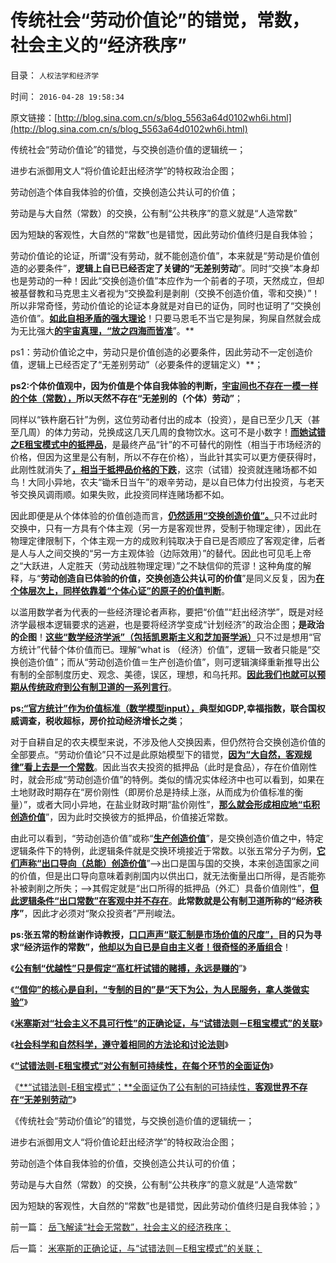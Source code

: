 # 传统社会“劳动价值论”的错觉，常数，社会主义的“经济秩序”

目录： `人权法学和经济学` 

时间： `2016-04-28 19:58:34` 

原文链接：[http://blog.sina.com.cn/s/blog_5563a64d0102wh6i.html](http://blog.sina.com.cn/s/blog_5563a64d0102wh6i.html)

传统社会“劳动价值论”的错觉，与交换创造价值的逻辑统一；

进步右派御用文人“将价值论赶出经济学”的特权政治企图；

劳动创造个体自我体验的价值，交换创造公共认可的价值；

劳动是与大自然（常数）的交换，公有制“公共秩序”的意义就是“人造常数”

因为短缺的客观性，大自然的“常数”也是错觉，因此劳动价值终归是自我体验；

劳动价值论的论证，所谓“没有劳动，就不能创造价值”，本来就是“劳动是价值创造的必要条件”，**逻辑上自已已经否定了关键的“无差别劳动**”。同时“交换”本身却也是劳动的一种！因此“交换创造价值”本应作为一个前者的子项，天然成立，但却被基督教和马克思主义者视为“交换盈利是剥削（交换不创造价值，零和交换）”！所以非常奇怪，劳动价值论的论证本身就是对自已的证伪，同时也证明了“交换创造价值”。[**如此自相矛盾的强大理论**](../../../2012/2/20/最强大的理论是自相矛盾的理论.md)！只要马恩毛不当它是狗屎，狗屎自然就会成为无比强大[**的宇宙真理，“放之四海而皆准**](../../../2013/8/23/传统文化如何炼成极端的愚昧和反动？.md)”。**

ps1：劳动价值论之中，劳动只是价值创造的必要条件，因此劳动不一定创造价值，逻辑上已经否定了“无差别劳动”（必要条件的逻辑定义）**；

**ps2:个体价值观中，因为价值是个体自我体验的判断，[**宇宙间也不存在一模一样的个体（常数），**](../../../2010/6/22/最大的敌人是自已；科学实证标准的的回归测试.md)所以天然不存在“无差别的（个体）劳动”**；

同样以“铁杵磨石针”为例，这位劳动者付出的成本（投资），是自已至少几天（甚至几周）的体力劳动，兑换成这几天几周的食物饮水。这可不是小数字！[**而她试错之E租宝模式中的抵押品**](../../../2016/4/14/股市和经济生活中共通的“试错法则”；.md)，是最终产品“针”的不可替代的刚性（相当于市场经济的价格，但因为这里是公有制，所以不存在价格），当此针其实可以更方便获得时，此刚性就消失了[**，相当于抵押品价格的下跌**](../../../2015/12/23/君子善其事，必先利其器，试刀“土地财政高房价”.md)，这宗（试错）投资就连赌场都不如鸟！大同小异地，农夫“锄禾日当午”的艰辛劳动，是以自已体力付出投资，与老天爷交换风调雨顺。如果失败，此投资同样连赌场都不如。

因此即便是从个体体验的价值创造而言，[**仍然适用“交换创造价值”。**](../../../2011/2/6/什么是价值？发展？和资本？交换创造价值！.md)只不过此时交换中，只有一方具有个体主观（另一方是客观世界，受制于物理定律），因此在物理定律限制下，个体主观一方的成败利钝取决于自已是否顺应了客观定律，后者是人与人之间交换的“另一方主观体验（边际效用）”的替代。因此也可见毛上帝之“大跃进，人定胜天（劳动战胜物理定理）”之不缺信仰的荒谬！这种角度的解释，与“**劳动创造自已体验的价值，交换创造公共认可的价值**”是同义反复，因为[**在个体层次上，同样依靠着“个体心证”的原子的价值判断**](../../../2010/10/9/个人主义就是实证科学的心证原则.md)。

以滥用数学者为代表的一些经济理论者声称，要把“价值”“赶出经济学”，既是对经济学最根本逻辑要求的逃避，也是要将经济学变成“计划经济”的政治企图；**是政治的企图**！[**这些“数学经济学派”（包括凯恩斯主义和芝加哥学派）**](../../../2011/5/14/滥用数学的逻辑混乱.md)只不过是想用“官方统计”代替个体价值而已。理解“what
is
（经济）价值”，逻辑一致者只能是“交换创造价值”；而从“劳动创造价值＝生产创造价值”，则可逻辑演绎重新推导出公有制的全部制度历史、观念、美德，误区，理想，和乌托邦。[**因此我们也就可以预期从传统政府到公有制卫道的一系列言行**](../../../2015/8/29/基督教和马克思主义的劳动价值论，革命宣传的蒙太奇；.md)。

**ps[**:“官方统计”作为价值标准（数学模型input），**](../../../2015/6/15/从软件工程之数学模型，理解我国统计数据的欺骗本质；.md)典型如GDP,幸福指数，联合国权威调查，税收超标，房价拉动经济增长之类**；

对于自耕自足的农夫模型来说，不涉及他人交换因素，但仍然符合交换创造价值的全部要点。“劳动价值论”只不过是此原始模型下的错觉，[**因为“大自然，客观规律”看上去是一个常数**](../../../2016/4/24/米塞斯的正确论证，与“试错法则－E租宝模式”的关联；.md)。因此当农夫投资的抵押品（此时是食品），存在价值刚性时，就会形成“劳动创造价值”的特例。类似的情况实体经济中也可以看到，如果在土地财政时期存在“房价刚性（即房价总是持续上涨，从而成为价值标准的衡量）”，或者大同小异地，在盐业财政时期“盐价刚性”，[**那么就会形成相应地“屯积创造价值**](../../../2013/12/7/高房价是现代化的“盐专卖”，惩罚开发商，不可能降低盐价.md)”，因为此时交换彼方的抵押品，价值接近常数。

由此可以看到，“劳动创造价值”或称“[**生产创造价值**](../../../2014/11/3/新中国经济史中的“产值”简史.md)”，是交换创造价值之中，特定逻辑条件下的特例，此逻辑条件就是交换环境接近于常数。以张五常分子为例，[**它们声称“出口导向（总能）创造价值**](../../../2014/3/23/人民币国际化仅仅取决于中国国内市场经济程度.md)”——>出口是国与国的交换，本来创造国家之间的价值，但是出口导向意味着剥削国内以供出口，就无法衡量出口所得，是否能弥补被剥削之所失；——>其假定就是“出口所得的抵押品（外汇）具备价值刚性”，[**但此逻辑条件“出口常数”在客观中并不存在**](http://blog.sina.com.cn/s/blog_13cb95e6d0102vfcz.html)。**此常数就是公有制卫道所称的“经济秩序”**，因此才必须对“聚众投资者”严刑峻法。

**ps:张五常的粉丝谢作诗教授，[**口口声声“联汇制是市场价值的尺度”，**](http://blog.sina.com.cn/s/blog_4cb56c160100i4y9.html)目的只为寻求“经济运作的常数”，[**他却以为自已是自由主义者！很奇怪的矛盾组合**](../../../2016/3/31/张五常要做权威，就要象科斯那样学会沉默；.md)**！

《[**公有制“优越性”只是假定“高杠杆试错的赌搏，永远是赚的**](../../../2016/4/22/“天下为公”的高杠杆政治赌搏，小民“聚众投资”的罪大恶极.md)”》

《[**“信仰”的核心是自利，“专制的目的”是“天下为公，为人民服务，拿人类做实验”**](../../../2016/4/23/”信仰“的核心是自利，进步主义只是卫道公有制.md)》

《[**米塞斯对“社会主义不具可行性”的正确论证，与“试错法则－E租宝模式”的关联**](../../../2016/4/24/米塞斯的正确论证，与“试错法则－E租宝模式”的关联；.md)》

《[**社会科学和自然科学，遵守着相同的方法论和讨论法则**](../../../2016/4/25/社会科学和自然科学，遵守着相同的方法论和讨论法则；.md)》

《[**“试错法则-E租宝模式”对公有制可持续性，在每个环节的全面证伪**](../../../2016/4/26/“试错法则-E租宝模式”对公有制的全面证伪；.md)》

《[**“试错法则-E租宝模式”；**全面证伪了公有制的可持续性，**客观世界不存在“无差别劳动”**](../../../2016/4/27/全面证伪公有制的可持续性,不存在“无差别劳动”.md)》

《传统社会“劳动价值论”的错觉，与交换创造价值的逻辑统一；

进步右派御用文人“将价值论赶出经济学”的特权政治企图；

劳动创造个体自我体验的价值，交换创造公共认可的价值；

劳动是与大自然（常数）的交换，公有制“公共秩序”的意义就是“人造常数”

因为短缺的客观性，大自然的“常数”也是错觉，因此劳动价值终归是自我体验；》

前一篇： [岳飞解读“社会无常数”，社会主义的经济秩序；](../../../2016/4/29/岳飞解读“社会无常数”，社会主义的经济秩序；.md)

后一篇： [米塞斯的正确论证，与“试错法则－E租宝模式”的关联；](../../../2016/4/24/米塞斯的正确论证，与“试错法则－E租宝模式”的关联；.md)

